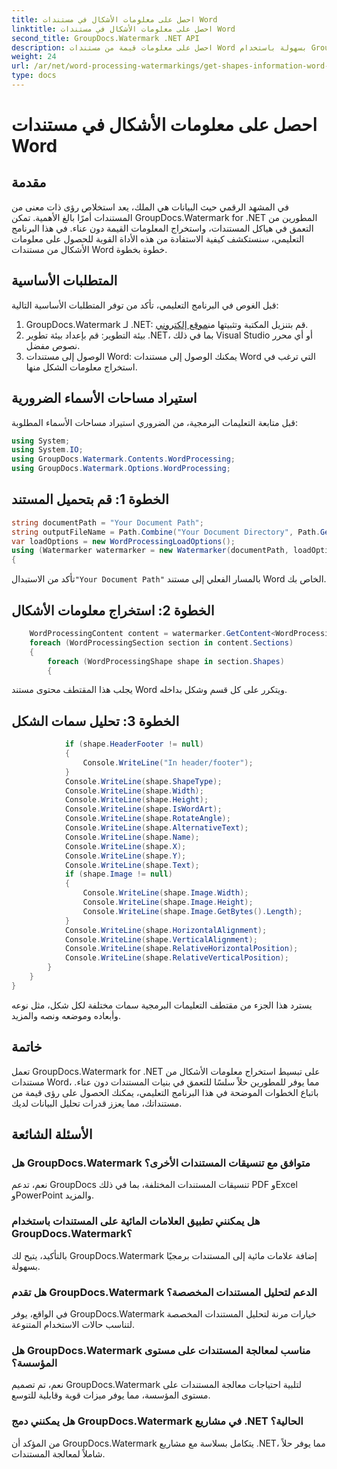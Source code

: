 ```yaml
---
title: احصل على معلومات الأشكال في مستندات Word
linktitle: احصل على معلومات الأشكال في مستندات Word
second_title: GroupDocs.Watermark .NET API
description: احصل على معلومات قيمة من مستندات Word بسهولة باستخدام GroupDocs لـ .NET. استخرج معلومات الشكل بسلاسة لتحسين تحليل البيانات.
weight: 24
url: /ar/net/word-processing-watermarkings/get-shapes-information-word-docs/
type: docs
---
```

# احصل على معلومات الأشكال في مستندات Word

## مقدمة
في المشهد الرقمي حيث البيانات هي الملك، يعد استخلاص رؤى ذات معنى من المستندات أمرًا بالغ الأهمية. تمكن GroupDocs.Watermark for .NET المطورين من التعمق في هياكل المستندات، واستخراج المعلومات القيمة دون عناء. في هذا البرنامج التعليمي، سنستكشف كيفية الاستفادة من هذه الأداة القوية للحصول على معلومات الأشكال من مستندات Word خطوة بخطوة.
## المتطلبات الأساسية
قبل الغوص في البرنامج التعليمي، تأكد من توفر المتطلبات الأساسية التالية:
1.  GroupDocs.Watermark لـ .NET: قم بتنزيل المكتبة وتثبيتها من[موقع إلكتروني](https://releases.groupdocs.com/Watermark/net/).
2. بيئة التطوير: قم بإعداد بيئة تطوير .NET، بما في ذلك Visual Studio أو أي محرر نصوص مفضل.
3. الوصول إلى مستندات Word: يمكنك الوصول إلى مستندات Word التي ترغب في استخراج معلومات الشكل منها.

## استيراد مساحات الأسماء الضرورية
قبل متابعة التعليمات البرمجية، من الضروري استيراد مساحات الأسماء المطلوبة:
```csharp
using System;
using System.IO;
using GroupDocs.Watermark.Contents.WordProcessing;
using GroupDocs.Watermark.Options.WordProcessing;
```
## الخطوة 1: قم بتحميل المستند
```csharp
string documentPath = "Your Document Path";
string outputFileName = Path.Combine("Your Document Directory", Path.GetFileName(documentPath));
var loadOptions = new WordProcessingLoadOptions();
using (Watermarker watermarker = new Watermarker(documentPath, loadOptions))
{
```
 تأكد من الاستبدال`"Your Document Path"` بالمسار الفعلي إلى مستند Word الخاص بك.
## الخطوة 2: استخراج معلومات الأشكال
```csharp
	WordProcessingContent content = watermarker.GetContent<WordProcessingContent>();
	foreach (WordProcessingSection section in content.Sections)
	{
		foreach (WordProcessingShape shape in section.Shapes)
		{
```
يجلب هذا المقتطف محتوى مستند Word ويتكرر على كل قسم وشكل بداخله.
## الخطوة 3: تحليل سمات الشكل
```csharp
			if (shape.HeaderFooter != null)
			{
				Console.WriteLine("In header/footer");
			}
			Console.WriteLine(shape.ShapeType);
			Console.WriteLine(shape.Width);
			Console.WriteLine(shape.Height);
			Console.WriteLine(shape.IsWordArt);
			Console.WriteLine(shape.RotateAngle);
			Console.WriteLine(shape.AlternativeText);
			Console.WriteLine(shape.Name);
			Console.WriteLine(shape.X);
			Console.WriteLine(shape.Y);
			Console.WriteLine(shape.Text);
			if (shape.Image != null)
			{
				Console.WriteLine(shape.Image.Width);
				Console.WriteLine(shape.Image.Height);
				Console.WriteLine(shape.Image.GetBytes().Length);
			}
			Console.WriteLine(shape.HorizontalAlignment);
			Console.WriteLine(shape.VerticalAlignment);
			Console.WriteLine(shape.RelativeHorizontalPosition);
			Console.WriteLine(shape.RelativeVerticalPosition);
		}
	}
}
```
يسترد هذا الجزء من مقتطف التعليمات البرمجية سمات مختلفة لكل شكل، مثل نوعه وأبعاده وموضعه ونصه والمزيد.

## خاتمة
تعمل GroupDocs.Watermark for .NET على تبسيط استخراج معلومات الأشكال من مستندات Word، مما يوفر للمطورين حلاً سلسًا للتعمق في بنيات المستندات دون عناء. باتباع الخطوات الموضحة في هذا البرنامج التعليمي، يمكنك الحصول على رؤى قيمة من مستنداتك، مما يعزز قدرات تحليل البيانات لديك.
## الأسئلة الشائعة
### هل GroupDocs.Watermark متوافق مع تنسيقات المستندات الأخرى؟
نعم، تدعم GroupDocs تنسيقات المستندات المختلفة، بما في ذلك PDF وExcel وPowerPoint والمزيد.
### هل يمكنني تطبيق العلامات المائية على المستندات باستخدام GroupDocs.Watermark؟
بالتأكيد، يتيح لك GroupDocs.Watermark إضافة علامات مائية إلى المستندات برمجيًا بسهولة.
### هل تقدم GroupDocs.Watermark الدعم لتحليل المستندات المخصصة؟
في الواقع، يوفر GroupDocs.Watermark خيارات مرنة لتحليل المستندات المخصصة لتناسب حالات الاستخدام المتنوعة.
### هل GroupDocs.Watermark مناسب لمعالجة المستندات على مستوى المؤسسة؟
نعم، تم تصميم GroupDocs.Watermark لتلبية احتياجات معالجة المستندات على مستوى المؤسسة، مما يوفر ميزات قوية وقابلية للتوسع.
### هل يمكنني دمج GroupDocs.Watermark في مشاريع .NET الحالية؟
من المؤكد أن GroupDocs.Watermark يتكامل بسلاسة مع مشاريع .NET، مما يوفر حلاً شاملاً لمعالجة المستندات.